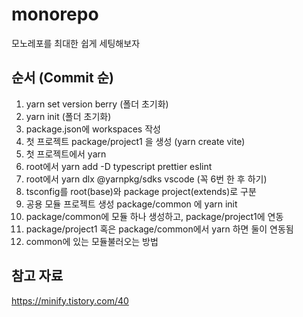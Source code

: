 # monorepo
모노레포를 최대한 쉽게 세팅해보자

## 순서 (Commit 순)

1. yarn set version berry (폴더 초기화)
2. yarn init (폴더 초기화)
3. package.json에 workspaces 작성
4. 첫 프로젝트 package/project1 을 생성 (yarn create vite)
5. 첫 프로젝트에서 yarn
6. root에서 yarn add -D typescript prettier eslint
7. root에서 yarn dlx @yarnpkg/sdks vscode (꼭 6번 한 후 하기)
8. tsconfig를 root(base)와 package project(extends)로 구분
9. 공용 모듈 프로젝트 생성 package/common 에 yarn init
10. package/common에 모듈 하나 생성하고, package/project1에 연동
11. package/project1 혹은 package/common에서 yarn 하면 둘이 연동됨
12. common에 있는 모듈불러오는 방법

## 참고 자료

https://minify.tistory.com/40
